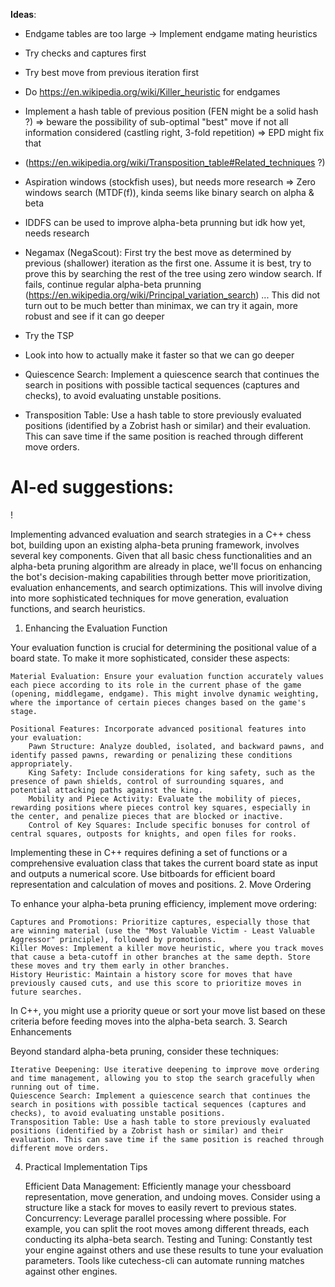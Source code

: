 **Ideas**:

- Endgame tables are too large -> Implement endgame mating heuristics

- Try checks and captures first

- Try best move from previous iteration first

- Do https://en.wikipedia.org/wiki/Killer_heuristic for endgames

- Implement a hash table of previous position (FEN might be a solid hash ?) => beware the possibility of sub-optimal "best" move if not all information considered (castling right, 3-fold repetition) => EPD might fix that
- (https://en.wikipedia.org/wiki/Transposition_table#Related_techniques ?)

- Aspiration windows (stockfish uses), but needs more research => Zero windows search (MTDF(f)), kinda seems like binary search on alpha & beta

- IDDFS can be used to improve alpha-beta prunning but idk how yet, needs research

- Negamax (NegaScout): First try the best move as determined by previous (shallower) iteration as the first one. Assume it is best, try to prove this by searching the rest of the tree using zero window search. If fails, continue regular alpha-beta prunning (https://en.wikipedia.org/wiki/Principal_variation_search)  ... This did not turn out to be much better than minimax, we can try it again, more robust and see if it can go deeper

- Try the TSP

- Look into how to actually make it faster so that we can go deeper

- Quiescence Search: Implement a quiescence search that continues the search in positions with    possible tactical sequences (captures and checks), to avoid evaluating unstable positions.

- Transposition Table: Use a hash table to store previously evaluated positions (identified by a Zobrist hash or similar) and their evaluation. This can save time if the same position is reached through different move orders.


# AI-ed suggestions:
!

Implementing advanced evaluation and search strategies in a C++ chess bot, building upon an existing alpha-beta pruning framework, involves several key components. Given that all basic chess functionalities and an alpha-beta pruning algorithm are already in place, we'll focus on enhancing the bot's decision-making capabilities through better move prioritization, evaluation enhancements, and search optimizations. This will involve diving into more sophisticated techniques for move generation, evaluation functions, and search heuristics.
1. Enhancing the Evaluation Function

Your evaluation function is crucial for determining the positional value of a board state. To make it more sophisticated, consider these aspects:

    Material Evaluation: Ensure your evaluation function accurately values each piece according to its role in the current phase of the game (opening, middlegame, endgame). This might involve dynamic weighting, where the importance of certain pieces changes based on the game's stage.

    Positional Features: Incorporate advanced positional features into your evaluation:
        Pawn Structure: Analyze doubled, isolated, and backward pawns, and identify passed pawns, rewarding or penalizing these conditions appropriately.
        King Safety: Include considerations for king safety, such as the presence of pawn shields, control of surrounding squares, and potential attacking paths against the king.
        Mobility and Piece Activity: Evaluate the mobility of pieces, rewarding positions where pieces control key squares, especially in the center, and penalize pieces that are blocked or inactive.
        Control of Key Squares: Include specific bonuses for control of central squares, outposts for knights, and open files for rooks.

Implementing these in C++ requires defining a set of functions or a comprehensive evaluation class that takes the current board state as input and outputs a numerical score. Use bitboards for efficient board representation and calculation of moves and positions.
2. Move Ordering

To enhance your alpha-beta pruning efficiency, implement move ordering:

    Captures and Promotions: Prioritize captures, especially those that are winning material (use the "Most Valuable Victim - Least Valuable Aggressor" principle), followed by promotions.
    Killer Moves: Implement a killer move heuristic, where you track moves that cause a beta-cutoff in other branches at the same depth. Store these moves and try them early in other branches.
    History Heuristic: Maintain a history score for moves that have previously caused cuts, and use this score to prioritize moves in future searches.

In C++, you might use a priority queue or sort your move list based on these criteria before feeding moves into the alpha-beta search.
3. Search Enhancements

Beyond standard alpha-beta pruning, consider these techniques:

    Iterative Deepening: Use iterative deepening to improve move ordering and time management, allowing you to stop the search gracefully when running out of time.
    Quiescence Search: Implement a quiescence search that continues the search in positions with possible tactical sequences (captures and checks), to avoid evaluating unstable positions.
    Transposition Table: Use a hash table to store previously evaluated positions (identified by a Zobrist hash or similar) and their evaluation. This can save time if the same position is reached through different move orders.

4. Practical Implementation Tips

    Efficient Data Management: Efficiently manage your chessboard representation, move generation, and undoing moves. Consider using a structure like a stack for moves to easily revert to previous states.
    Concurrency: Leverage parallel processing where possible. For example, you can split the root moves among different threads, each conducting its alpha-beta search.
    Testing and Tuning: Constantly test your engine against others and use these results to tune your evaluation parameters. Tools like cutechess-cli can automate running matches against other engines.
